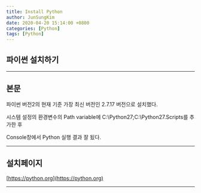 ```yaml
---
title: Install Python
author: JunSungKim
date: 2020-04-20 15:14:00 +0800
categories: [Python]
tags: [Python]
---
```



## 파이썬 설치하기

***

## 본문

파이썬 버전2의 현재 기준 가장 최신 버전인 2.7.17 버전으로 설치했다.

시스템 설정의 환경변수의 Path variable에 C:\Python27;C:\Python27.Scripts를 추가한 후

Console창에서 Python 실행 결과 잘 됬다.

***

## 설치페이지

[https://python.org](https://python.org)

***
